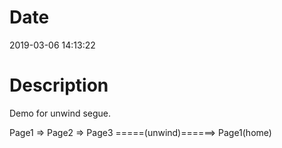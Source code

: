 #  Date

2019-03-06 14:13:22


# Description

Demo for unwind segue.

Page1 => Page2 => Page3 =====(unwind)======> Page1(home)

